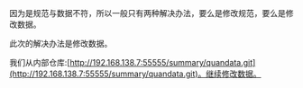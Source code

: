 因为是规范与数据不符，所以一般只有两种解决办法，要么是修改规范，要么是修改数据。

此次的解决办法是修改数据。

我们从内部仓库:[http://192.168.138.7:55555/summary/quandata.git](http://192.168.138.7:55555/summary/quandata.git)。继续修改数据。



